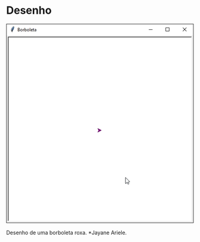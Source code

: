 # Desenho


![Desenho de uma borboleta](borboleta.gif)

Desenho de uma borboleta roxa. *Jayane Ariele.
